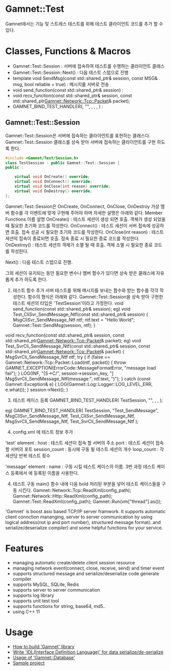 # Gamnet::Test

Gamnet에서는 기능 및 스트레스 테스트를 위해 테스트 클라이언트 코드를 추가 할 수 있다.

# Classes, Functions & Macros

* Gamnet::Test::Session : 서버에 접속하여 테스트를 수행하는 클라이언트 클래스
* Gamnet::Test::Session::Next() : 다음 테스트 스텝으로 진행
* template <class MSG> void SendMsg(const std::shared_ptr<Session>& session, const MSG& msg, bool reliable = true) : 메시지를 서버로 전송
* void send_function(const std::shared_ptr<TestSession>& session) : 
* void recv_function(const std::shared_ptr<TestSession>& session, const std::shared_ptr<Gamnet::Network::Tcp::Packet>& packet);
* GAMNET_BIND_TEST_HANDLER(<test session type>, "<test name>", <send message type>, <send function>, <receive message type>, <receive function>) :

## Gamnet::Test::Session 
Gamnet::Test::Session은 서버에 접속하는 클라이언트를 표현하는 클래스다. Gamnet::Test::Session 클래스를 상속 받아 서버에 접속하는 클라이언트를 구현 하도록 한다.

```cpp
#include <Gamnet/Test/Session.h>
class TestSession : public Gamnet::Test::Session {
public :

	virtual void OnCreate() override;
	virtual void OnConnect() override;
	virtual void OnClose(int reason) override;
	virtual void OnDestroy() override;
};
```
Gamnet::Test::Session은 OnCreate, OnConnect, OnClose, OnDestroy 가상 멤버 함수를 각 이벤트에 맞게 구현해 주어야 하며 자세한 설명은 아래와 같다.
Member Functions
이름 설명
OnCreate() : 테스트 세션이 생성 되면 호출. 객체가 생성 되었을 때 필요한 초기화 코드를 작성한다.
OnConnect() : 테스트 세션이 서버 접속에 성공하면 호출. 접속 성공 시 필요한 초기화 코드를 작성한다.
OnClose(int reason) : 테스트 세션의 접속이 종료되면 호출. 접속 종료 시 필요한 종료 코드를 작성한다.
OnDestroy() : 테스트 세션의 객체가 소멸 될 때 호출. 객체 소멸 시 필요한 종료 코드를 작성한다.

Next() : 다음 테스트 스텝으로 진행.

그외 세션이 유지되는 동안 필요한 변수나 멤버 함수가 있다면 상속 받은 클래스에 자유롭게 추가 하도록 한다.

2. 테스트 함수 추가
서버 테스트를 위해 메시지를 보내는 함수와 받는 함수를 각각 작성한다. 함수의 형식은 아래와 같다. Gamnet::Test::Session을 상속 받아 구현한 테스트 세션의 타입은 'TestSession'이라고 가정한다.
void send_function(const std::shared_ptr<TestSession>& session);
eg)
void Test_CliSvr_SendMessage_Ntf(const std::shared_ptr<TestSession>& session)
{
	MsgCliSvr_SendMessage_Ntf ntf;
	ntf.text = "Hello World";
Gamnet::Test::SendMsg(session, ntf);
}

void recv_function(const std::shared_ptr<TestSession>& session, const std::shared_ptr<Gamnet::Network::Tcp::Packet>& packet);
eg)
void Test_SvrCli_SendMessage_Ntf(const std::shared_ptr<TestSession>& session, const std::shared_ptr<Gamnet::Network::Tcp::Packet>& packet)
{
	MsgSvrCli_SendMessage_Ntf ntf;
	try {
		if (false == Gamnet::Network::Tcp::Packet::Load(ntf, packet))
		{
			throw GAMNET_EXCEPTION(ErrorCode::MessageFormatError, "message load fail");
		}
		LOG(INF, "[S->C/", session->session_key, "] MsgSvrCli_SendMessage_Ntf(message:", ntf.text, ")");
	}
	catch (const Gamnet::Exception& e) {
		LOG(Gamnet::Log::Logger::LOG_LEVEL_ERR, e.what());
	}
	session->Next();
}

3. 테스트 케이스 등록
GAMNET_BIND_TEST_HANDLER(
	TestSession, "<test case name>",
	<send message type>, <send function> 
	<receive message type>, <receive handler function>
);

eg)
GAMNET_BIND_TEST_HANDLER(
	TestSession, "Test_SendMessage",
	MsgCliSvr_SendMessage_Ntf, Test_CliSvr_SendMessage_Ntf, 
	MsgSvrCli_SendMessage_Ntf, Test_SvrCli_SendMessage_Ntf
);

4. config.xml 에 테스트 정보 추가
<test host="127.0.0.1" port="40000" session_count="1" loop_count="20">
<message name="Test_SendMessage"/>
  </test>
'test' element :
host : 테스트 세션이 접속 할 서버의 주소
port : 테스트 세션이 접속 할 서버의 포트
session_count : 동시에 구동 될 테스트 세션의 개수
loop_count : 각 세션당 반복 테스트 횟수

'message' element :
name : 구동 시킬 테스트 케이스의 이름. 3번 과정 테스트 케이스 등록에서 <test case name> 에 등록된 이름을 사용한다.


4. 테스트 구동
main() 함수 내에 다음 bold 처리된 부분을 넣어 테스트 케이스들을 구동 시킨다.
Gamnet::Network::Tcp::ReadXml<UserSession>(config_path);
	Gamnet::Network::Http::ReadXml(config_path);
	Gamnet::Test::ReadXml<TestSession>(config_path);
	Gamnet::Run(vm["thread"].as<int>());

'Gamnet' is boost asio based TCP/IP server framwork. It supports automatic client connction mananging, server to server communication by using logical address(not ip and port number), structured message format(..and serialize/deserialize compiler) and some helpful functions for your service.

# Features

- managing automatic create/delete client session resource
- managing network event(connect, close, receive, send) and timer event
- supports structured message and serialize/deserialize code generate compiler
- supports MySQL, SQLite, Redis
- supports server to server communication
- supports log library
- supports unit test tool
- supports functions for string, base64, md5..
- using C++ 11

# Usage
- [How to build 'Gamnet' library](https://github.com/ChoiIngon/gamnet/blob/master/Gamnet/README.md)
- [Write 'IDL(Interface Definition Language)' for data serialize/de-serialize](https://github.com/ChoiIngon/gamnet/blob/master/idlc/README.md)
- [Usage of 'Gamnet::Database'](https://github.com/ChoiIngon/gamnet/blob/master/Gamnet/Database/README.md)
- [Sample project](https://github.com/ChoiIngon/gamnet/tree/master/example)
